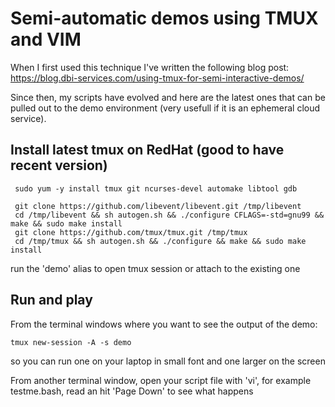 # Semi-automatic demos using TMUX and VIM

When I first used this technique I've written the following blog post:
https://blog.dbi-services.com/using-tmux-for-semi-interactive-demos/

Since then, my scripts have evolved and here are the latest ones that can be pulled out to the demo environment (very usefull if it is an ephemeral cloud service).

## Install latest tmux on RedHat (good to have recent version)

```
 sudo yum -y install tmux git ncurses-devel automake libtool gdb

 git clone https://github.com/libevent/libevent.git /tmp/libevent
 cd /tmp/libevent && sh autogen.sh && ./configure CFLAGS=-std=gnu99 && make && sudo make install
 git clone https://github.com/tmux/tmux.git /tmp/tmux
 cd /tmp/tmux && sh autogen.sh && ./configure && make && sudo make install
```
run the 'demo' alias to open tmux session or attach to the existing one

## Run and play

From the terminal windows where you want to see the output of the demo:
```
tmux new-session -A -s demo
```
so you can run one on your laptop in small font and one larger on the screen

From another terminal window, open your script file with 'vi', for example testme.bash, read an hit 'Page Down' to see what happens
